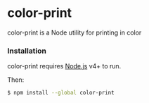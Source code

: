 # color-print

color-print is a Node utility for printing in color

### Installation

color-print requires [Node.js](https://nodejs.org/) v4+ to run.

Then:

```sh
$ npm install --global color-print
